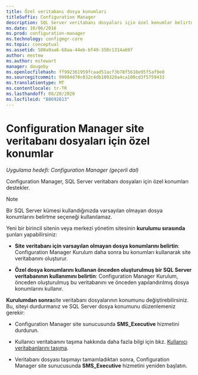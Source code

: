 ```yaml
---
title: Özel veritabanı dosya konumları
titleSuffix: Configuration Manager
description: SQL Server veritabanı dosyaları için özel konumlar belirtmeyi öğrenin.
ms.date: 10/06/2016
ms.prod: configuration-manager
ms.technology: configmgr-core
ms.topic: conceptual
ms.assetid: 500a9aa6-68aa-44eb-bf49-350c1314a697
author: mestew
ms.author: mstewart
manager: dougeby
ms.openlocfilehash: ff992361959fcaad51acf3b78f5618e95f5af9e0
ms.sourcegitcommit: 99084d70c032c4db109328a4ca100cd3f5759433
ms.translationtype: MT
ms.contentlocale: tr-TR
ms.lasthandoff: 08/20/2020
ms.locfileid: "88692613"
---
```

# <a name="custom-locations-for-configuration-manager-site-database-files"></a>Configuration Manager site veritabanı dosyaları için özel konumlar

*Uygulama hedefi: Configuration Manager (geçerli dal)*

 Configuration Manager, SQL Server veritabanı dosyaları için özel konumları destekler.  

> [!NOTE]  
>  Bir SQL Server kümesi kullandığınızda varsayılan olmayan dosya konumlarını belirtme seçeneği kullanılamaz.  

 Yeni bir birincil sitenin veya merkezi yönetim sitesinin **kurulumu sırasında** şunları yapabilirsiniz:  

-   **Site veritabanı için varsayılan olmayan dosya konumlarını belirtin**: Configuration Manager Kurulum daha sonra bu konumları kullanarak site veritabanını oluşturur.  

-   **Özel dosya konumlarını kullanan önceden oluşturulmuş bir SQL Server veritabanının kullanımını belirtin**: Configuration Manager Kurulum, önceden oluşturulmuş bu veritabanını ve önceden yapılandırılmış dosya konumlarını kullanır.  

**Kurulumdan sonra**site veritabanı dosyalarının konumunu değiştirebilirsiniz. Bu, siteyi durdurmanız ve SQL Server dosya konumunu düzenlemeniz gerekir:  

-   Configuration Manager site sunucusunda **SMS_Executive** hizmetini durdurun.  

-   Kullanıcı veritabanını taşıma hakkında daha fazla bilgi için bkz. [Kullanıcı veritabanlarını taşıma](/sql/relational-databases/databases/move-user-databases?view=sql-server-2014).  

-   Veritabanı dosyası taşımayı tamamladıktan sonra, Configuration Manager site sunucusunda **SMS_Executive** hizmetini yeniden başlatın.